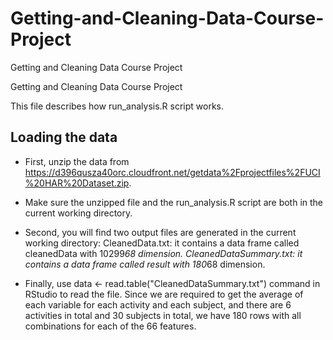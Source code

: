 # Getting-and-Cleaning-Data-Course-Project
Getting and Cleaning Data Course Project

Getting and Cleaning Data Course Project

This file describes how run_analysis.R script works.

## Loading the data
* First, unzip the data from https://d396qusza40orc.cloudfront.net/getdata%2Fprojectfiles%2FUCI%20HAR%20Dataset.zip.

* Make sure the unzipped file and the run_analysis.R script are both in the current working directory.

* Second, you will find two output files are generated in the current working directory:
        CleanedData.txt: it contains a data frame called cleanedData with 10299*68 dimension.
        CleanedDataSummary.txt: it contains a data frame called result with 180*68 dimension.

* Finally, use data <- read.table("CleanedDataSummary.txt") command in RStudio to read the file. Since we are required to get the average of each variable for each activity and each subject, and there are 6 activities in total and 30 subjects in total, we have 180 rows with all combinations for each of the 66 features.

